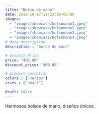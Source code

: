 ```yaml
---
title: "Bolso de mano"
date: 2019-10-17T11:22:16+06:00
images: 
  - "images/showcase/bolsomano1.jpeg"
  - "images/showcase/bolsomano2.jpeg"
  - "images/showcase/bolsomano3.jpeg"
  - "images/showcase/bolsomano4.jpeg"
# meta description
description : "bolso de mano"

# product Price
price: "450.00"
discount_price: "400.00"

# product variation
colors : ["varios"]
sizes : ["small"]

draft: false
---
```


Hermosos bolsos de mano, diseños únicos.